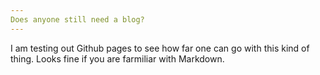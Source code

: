 ```yaml
---
Does anyone still need a blog?
---
```


I am testing out Github pages to see how far one can go with this kind of thing. Looks fine if you are farmiliar with Markdown. 
